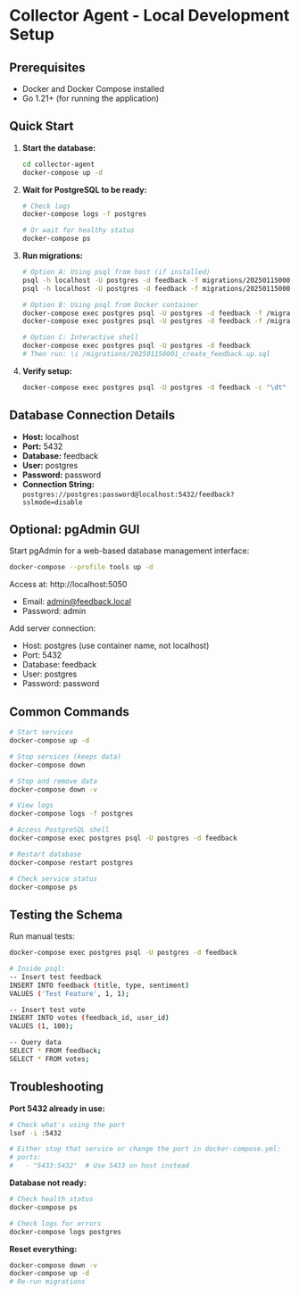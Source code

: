# Collector Agent - Local Development Setup

## Prerequisites
- Docker and Docker Compose installed
- Go 1.21+ (for running the application)

## Quick Start

1. **Start the database:**
   ```bash
   cd collector-agent
   docker-compose up -d
   ```

2. **Wait for PostgreSQL to be ready:**
   ```bash
   # Check logs
   docker-compose logs -f postgres
   
   # Or wait for healthy status
   docker-compose ps
   ```

3. **Run migrations:**
   ```bash
   # Option A: Using psql from host (if installed)
   psql -h localhost -U postgres -d feedback -f migrations/202501150001_create_feedback.up.sql
   psql -h localhost -U postgres -d feedback -f migrations/202501150002_create_votes.up.sql
   
   # Option B: Using psql from Docker container
   docker-compose exec postgres psql -U postgres -d feedback -f /migrations/202501150001_create_feedback.up.sql
   docker-compose exec postgres psql -U postgres -d feedback -f /migrations/202501150002_create_votes.up.sql
   
   # Option C: Interactive shell
   docker-compose exec postgres psql -U postgres -d feedback
   # Then run: \i /migrations/202501150001_create_feedback.up.sql
   ```

4. **Verify setup:**
   ```bash
   docker-compose exec postgres psql -U postgres -d feedback -c "\dt"
   ```

## Database Connection Details

- **Host:** localhost
- **Port:** 5432
- **Database:** feedback
- **User:** postgres
- **Password:** password
- **Connection String:** `postgres://postgres:password@localhost:5432/feedback?sslmode=disable`

## Optional: pgAdmin GUI

Start pgAdmin for a web-based database management interface:
```bash
docker-compose --profile tools up -d
```

Access at: http://localhost:5050
- Email: admin@feedback.local
- Password: admin

Add server connection:
- Host: postgres (use container name, not localhost)
- Port: 5432
- Database: feedback
- User: postgres
- Password: password

## Common Commands

```bash
# Start services
docker-compose up -d

# Stop services (keeps data)
docker-compose down

# Stop and remove data
docker-compose down -v

# View logs
docker-compose logs -f postgres

# Access PostgreSQL shell
docker-compose exec postgres psql -U postgres -d feedback

# Restart database
docker-compose restart postgres

# Check service status
docker-compose ps
```

## Testing the Schema

Run manual tests:
```bash
docker-compose exec postgres psql -U postgres -d feedback

# Inside psql:
-- Insert test feedback
INSERT INTO feedback (title, type, sentiment) 
VALUES ('Test Feature', 1, 1);

-- Insert test vote
INSERT INTO votes (feedback_id, user_id) 
VALUES (1, 100);

-- Query data
SELECT * FROM feedback;
SELECT * FROM votes;
```

## Troubleshooting

**Port 5432 already in use:**
```bash
# Check what's using the port
lsof -i :5432

# Either stop that service or change the port in docker-compose.yml:
# ports:
#   - "5433:5432"  # Use 5433 on host instead
```

**Database not ready:**
```bash
# Check health status
docker-compose ps

# Check logs for errors
docker-compose logs postgres
```

**Reset everything:**
```bash
docker-compose down -v
docker-compose up -d
# Re-run migrations
```
